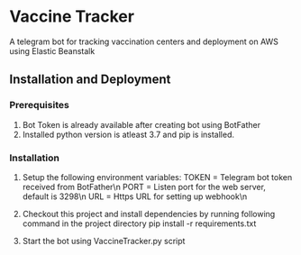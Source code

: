 # Vaccine Tracker
A telegram bot for tracking vaccination centers and deployment on AWS using Elastic Beanstalk

## Installation and Deployment
### Prerequisites
1. Bot Token is already available after creating bot using BotFather
2. Installed python version is atleast 3.7 and pip is installed.

### Installation
1. Setup the following environment variables:
 TOKEN = Telegram bot token received from BotFather\n
 PORT = Listen port for the web server, default is 3298\n
 URL = Https URL for setting up webhook\n

2. Checkout this project and install dependencies by running following command in the project directory
	pip install -r requirements.txt
	
3. Start the bot using VaccineTracker.py script
